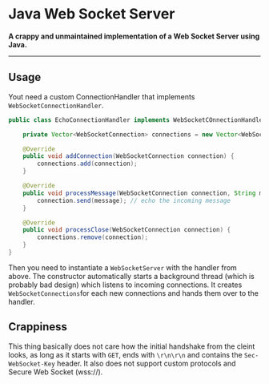 # Java Web Socket Server

**A crappy and unmaintained implementation of a Web Socket Server using Java.**

---

## Usage

Yout need a custom ConnectionHandler that implements `WebSocketConnectionHandler`.

```java
public class EchoConnectionHandler implements WebSocketCOnnectionHandler {

    private Vector<WebSocketConnection> connections = new Vector<WebSocketConnection>();

    @Override
    public void addConnection(WebSocketConnection connection) {
        connections.add(connection);
    }

    @Override
    public void processMessage(WebSocketConnection connection, String message) {
        connection.send(message); // echo the incoming message
    }

    @Override
    public void processClose(WebSocketConnection connection) {
        connections.remove(connection);
    }
}
```

Then you need to instantiate a `WebSocketServer` with the handler from above. The constructor automatically starts a background thread (which is probably bad design) which listens to incoming connections. It creates `WebSocketConnections`for each new connections and hands them over to the handler.

## Crappiness

This thing basically does not care how the initial handshake from the cleint looks, as long as it starts with `GET`, ends with `\r\n\r\n` and contains the `Sec-WebSocket-Key` header. It also does not support custom protocols and Secure Web Socket (wss://).